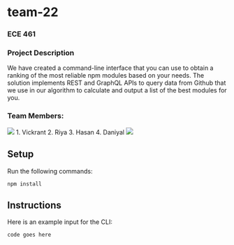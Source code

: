 # team-22
### ECE 461

### Project Description
We have created a command-line interface that you can use to obtain a ranking of the most reliable npm modules based on your needs. The solution implements REST and GraphQL APIs to query data from Github that we use in our algorithm to calculate and output a list of the best modules for you.

### Team Members:

<img src="https://contrib.rocks/image?repo=varshney00/team-22" />
1. Vickrant
2. Riya
3. Hasan
4. Daniyal
  
  
<img src="https://github-readme-stats.vercel.app/api/top-langs/?username=vcxrant" />

## Setup
Run the following commands:
```
npm install
```
## Instructions
Here is an example input for the CLI:
```
code goes here
```
